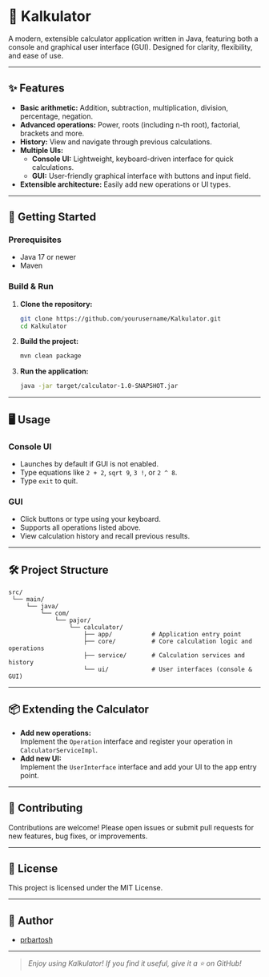# 🧮 Kalkulator

A modern, extensible calculator application written in Java, featuring both a console and graphical user interface (GUI). Designed for clarity, flexibility, and ease of use.

---

## ✨ Features

- **Basic arithmetic:** Addition, subtraction, multiplication, division, percentage, negation.
- **Advanced operations:** Power, roots (including n-th root), factorial, brackets and more.
- **History:** View and navigate through previous calculations.
- **Multiple UIs:**  
  - **Console UI:** Lightweight, keyboard-driven interface for quick calculations.
  - **GUI:** User-friendly graphical interface with buttons and input field.
- **Extensible architecture:** Easily add new operations or UI types.

---

## 🚀 Getting Started

### Prerequisites

- Java 17 or newer
- Maven

### Build & Run

1. **Clone the repository:**
    ```bash
    git clone https://github.com/yourusername/Kalkulator.git
    cd Kalkulator
    ```

2. **Build the project:**
    ```bash
    mvn clean package
    ```

3. **Run the application:**
    ```bash
    java -jar target/calculator-1.0-SNAPSHOT.jar
    ```

---

## 🖥️ Usage

### Console UI

- Launches by default if GUI is not enabled.
- Type equations like `2 + 2`, `sqrt 9`, `3 !`, or `2 ^ 8`.
- Type `exit` to quit.

### GUI

- Click buttons or type using your keyboard.
- Supports all operations listed above.
- View calculation history and recall previous results.

---

## 🛠️ Project Structure

```
src/
 └── main/
     └── java/
         └── com/
             └── pajor/
                 └── calculator/
                     ├── app/           # Application entry point
                     ├── core/          # Core calculation logic and operations
                     ├── service/       # Calculation services and history
                     └── ui/            # User interfaces (console & GUI)
```

---

## 📦 Extending the Calculator

- **Add new operations:**  
  Implement the `Operation` interface and register your operation in `CalculatorServiceImpl`.
- **Add new UI:**  
  Implement the `UserInterface` interface and add your UI to the app entry point.

---

## 🤝 Contributing

Contributions are welcome! Please open issues or submit pull requests for new features, bug fixes, or improvements.

---

## 📄 License

This project is licensed under the MIT License.

---

## 👤 Author

- [prbartosh](https://github.com/prbartosh)

---

> _Enjoy using Kalkulator! If you find it useful, give it a ⭐ on GitHub!_
